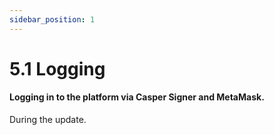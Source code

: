 ```yaml
---
sidebar_position: 1
---
```


# 5.1 Logging

#### Logging in to the platform via Casper Signer and MetaMask.

During the update.
